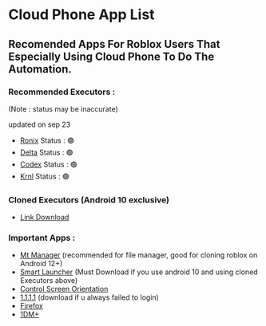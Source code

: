 # Cloud Phone App List

## Recomended Apps For Roblox Users That Especially Using Cloud Phone To Do The Automation.

### Recommended Executors :

(Note : status may be inaccurate)

updated on sep 23

- [Ronix](https://wearedevs.net/d/ronix) Status : 🟢
- [Delta](https://deltaexploits.gg/delta-executor-android) Status : 🟢
- [Codex](https://codex.lol/android) Status : 🟢
- [Krnl](https://krnl.cat) Status : 🟢

### Cloned Executors (Android 10 exclusive)

- [Link Download](https://gofile.io/d/SQ5n4H)

### Important Apps :

- [Mt Manager](https://d.apkpure.com/b/APK/bin.mt.plus?version=latest) (recommended for file manager, good for cloning roblox on Android 12+)
- [Smart Launcher](https://d.apkpure.com/b/APK/ginlemon.flowerfree?version=latest) (Must Download if you use android 10 and using cloned Executors above)
- [Control Screen Orientation](https://d.apkpure.com/b/APK/ahapps.controlthescreenorientation?version=latest)
- [1.1.1.1](https://en.softonic.com/download/1111-w-warp/android/post-download/v/6.32?dt=internalDownload) (download if u always failed to login)
- [Firefox](https://d.apkpure.com/b/APK/org.mozilla.firefox?version=latest)
- [1DM+](https://s1.spiderdown.com/1DM/1DM%2B%20v18.2%20%28Patched%29.apk)

